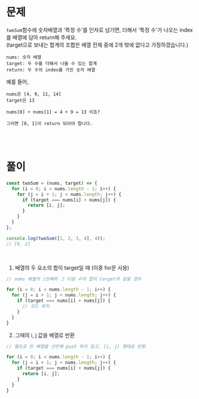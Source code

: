 # 문제

`twoSum`함수에 숫자배열과 '특정 수'를 인자로 넘기면,
더해서 '특정 수'가 나오는 index를 배열에 담아 return해 주세요.
<br> (target으로 보내는 합계의 조합은 배열 전체 중에 2개 밖에 없다고 가정하겠습니다.)

```
nums: 숫자 배열
target: 두 수를 더해서 나올 수 있는 합계
return: 두 수의 index를 가진 숫자 배열
```

예를 들어,

```
nums은 [4, 9, 11, 14]
target은 13

nums[0] + nums[1] = 4 + 9 = 13 이죠?

그러면 [0, 1]이 return 되어야 합니다.
```

<br><br>

# 풀이

```js
const twoSum = (nums, target) => {
  for (i = 0; i < nums.length - 1; i++) {
    for (j = i + 1; j < nums.length; j++) {
      if (target === nums[i] + nums[j]) {
        return [i, j];
      }
    }
  }
};

console.log(twoSum([1, 2, 3, 4], 4));
// [0, 2]
```

<br>

1. 배열의 두 요소의 합이 target일 때 (이중 for문 사용)

```js
// nums 배열의 i번째와 그 다음 수의 합이 target과 같을 경우

for (i = 0; i < nums.length - 1; i++) {
  for (j = i + 1; j < nums.length; j++) {
    if (target === nums[i] + nums[j]) {
      // 코드 위치
    }
  }
}
```

2. 그때의 i, j 값을 배열로 반환

```js
// 별도로 빈 배열을 선언해 push 하지 않고, [i, j] 형태로 반환

for (i = 0; i < nums.length - 1; i++) {
  for (j = i + 1; j < nums.length; j++) {
    if (target === nums[i] + nums[j]) {
      return [i, j];
    }
  }
}
```
